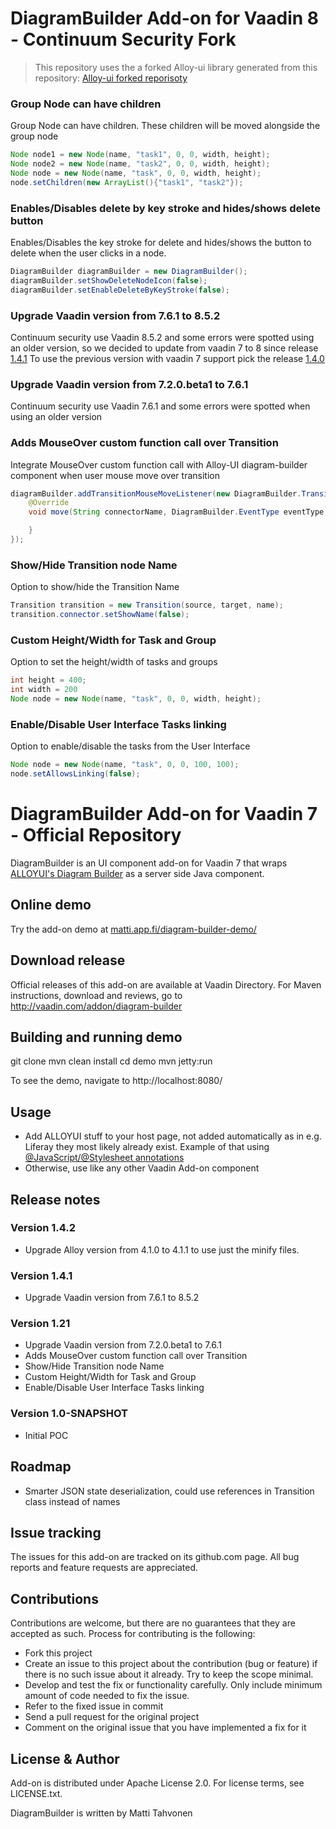 # DiagramBuilder Add-on for Vaadin 8 - Continuum Security Fork

> This repository uses the a forked Alloy-ui library generated from this repository: [Alloy-ui forked reporisoty](https://github.com/continuumsecurity/alloy-ui)

### Group Node can have children
Group Node can have children. These children will be moved alongside the group node
````java
Node node1 = new Node(name, "task1", 0, 0, width, height);
Node node2 = new Node(name, "task2", 0, 0, width, height);
Node node = new Node(name, "task", 0, 0, width, height);
node.setChildren(new ArrayList(){"task1", "task2"});
````

### Enables/Disables delete by key stroke and hides/shows delete button
Enables/Disables the key stroke for delete and hides/shows the button to delete when
the user clicks in a node.
```Java
DiagramBuilder diagramBuilder = new DiagramBuilder();
diagramBuilder.setShowDeleteNodeIcon(false);
diagramBuilder.setEnableDeleteByKeyStroke(false);
```

### Upgrade Vaadin version from 7.6.1 to 8.5.2
Continuum security use Vaadin 8.5.2 and some errors were spotted using an older version, so we decided to update from
vaadin 7 to 8 since release [1.4.1](https://github.com/continuumsecurity/diagram-builder/releases/tag/1.4.1)
To use the previous version with vaadin 7 support pick the release [1.4.0](https://github.com/continuumsecurity/diagram-builder/releases/tag/1.4.0)

### Upgrade Vaadin version from 7.2.0.beta1 to 7.6.1
Continuum security use Vaadin 7.6.1 and some errors were spotted when using an older version

### Adds MouseOver custom function call over Transition
Integrate MouseOver custom function call with Alloy-UI diagram-builder component when
user mouse move over transition

```Java
diagramBuilder.addTransitionMouseMoveListener(new DiagramBuilder.TransitionMouseMoveListener() {
    @Override
    void move(String connectorName, DiagramBuilder.EventType eventType, Double top, Double left) {

    }
});
```

### Show/Hide Transition node Name
Option to show/hide the Transition Name
```Java
Transition transition = new Transition(source, target, name);
transition.connector.setShowName(false);
```

### Custom Height/Width for Task and Group
Option to set the height/width of tasks and groups
```Java
int height = 400;
int width = 200
Node node = new Node(name, "task", 0, 0, width, height);
```

### Enable/Disable User Interface Tasks linking
Option to enable/disable the tasks from the User Interface
```Java
Node node = new Node(name, "task", 0, 0, 100, 100);
node.setAllowsLinking(false);
```

# DiagramBuilder Add-on for Vaadin 7 - Official Repository

DiagramBuilder is an UI component add-on for Vaadin 7 that wraps [ALLOYUI's 
Diagram Builder](http://alloyui.com/examples/diagram-builder/) as a server side Java component.

## Online demo

Try the add-on demo at [matti.app.fi/diagram-builder-demo/](http://matti.app.fi/diagram-builder-demo/)

## Download release

Official releases of this add-on are available at Vaadin Directory. For Maven instructions, download and reviews, go to http://vaadin.com/addon/diagram-builder

## Building and running demo

git clone <url of the DiagramBuilder repository>
mvn clean install
cd demo
mvn jetty:run

To see the demo, navigate to http://localhost:8080/

## Usage

 * Add ALLOYUI stuff to your host page, not added automatically as in e.g. Liferay they most likely already exist. Example of that using [@JavaScript/@Stylesheet annotations](https://github.com/mstahv/diagram-builder/blob/master/diagram-builder-demo/src/main/java/org/vaadin/diagrambuilder/demo/DemoUI.java#L34-L35)
 * Otherwise, use like any other Vaadin Add-on component

 
## Release notes

### Version 1.4.2
* Upgrade Alloy version from 4.1.0 to 4.1.1 to use just the minify files.

### Version 1.4.1
* Upgrade Vaadin version from 7.6.1 to 8.5.2

### Version 1.21
* Upgrade Vaadin version from 7.2.0.beta1 to 7.6.1
* Adds MouseOver custom function call over Transition
* Show/Hide Transition node Name
* Custom Height/Width for Task and Group
* Enable/Disable User Interface Tasks linking

### Version 1.0-SNAPSHOT

 * Initial POC

## Roadmap

 * Smarter JSON state deserialization, could use references in Transition class instead of names

## Issue tracking

The issues for this add-on are tracked on its github.com page. All bug reports and feature requests are appreciated. 

## Contributions

Contributions are welcome, but there are no guarantees that they are accepted as such. Process for contributing is the following:
- Fork this project
- Create an issue to this project about the contribution (bug or feature) if there is no such issue about it already. Try to keep the scope minimal.
- Develop and test the fix or functionality carefully. Only include minimum amount of code needed to fix the issue.
- Refer to the fixed issue in commit
- Send a pull request for the original project
- Comment on the original issue that you have implemented a fix for it

## License & Author

Add-on is distributed under Apache License 2.0. For license terms, see LICENSE.txt.

DiagramBuilder is written by Matti Tahvonen


